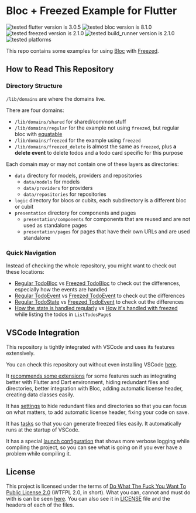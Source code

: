 # Bloc + Freezed Example for Flutter

![tested flutter version is 3.0.5](https://img.shields.io/badge/flutter-3.0.5-blue?style=flat-square)
![tested bloc version is 8.1.0](https://img.shields.io/badge/bloc-8.1.0-blue?style=flat-square)
![tested freezed version is 2.1.0](https://img.shields.io/badge/freezed-2.1.0-blue?style=flat-square)
![tested build_runner version is 2.1.0](https://img.shields.io/badge/build_runner-2.2.0-blue?style=flat-square)
![tested platforms](https://img.shields.io/badge/platforms-android%20only-blue?style=flat-square)

This repo contains some examples for using [Bloc](https://bloclibrary.dev/#/) with [Freezed](https://pub.dev/packages/freezed).

## How to Read This Repository

### Directory Structure

`/lib/domains` are where the domains live.

There are four domains:

 - `/lib/domains/shared` for shared/common stuff
 - `/lib/domains/regular` for the example not using `freezed`, but regular bloc with [equatable](https://pub.dev/packages/equatable)
 - `/lib/domains/freezed` for the example using `freezed`
 - `/lib/domains/freezed_delete` is almost the same as `freezed`, plus **a delete event** to delete todos and a todo card specific for this purpose

Each domain may or may not contain one of these layers as directories:

 - `data` directory for models, providers and repositories
    - `data/models` for models
    - `data/providers` for providers
    - `data/repositories` for repositories
 - `logic` directory for blocs or cubits, each subdirectory is a different bloc or cubit
 - `presentation` directory for components and pages
    - `presentation/components` for components that are reused and are not used as standalone pages
    - `presentation/pages` for pages that have their own URLs and are used standalone

### Quick Navigation

Instead of checking the whole repository, you might want to check out these locations:

 - [Regular TodoBloc](lib/domains/regular/logic/todo/todo_bloc.dart) vs [Freezed TodoBloc](lib/domains/freezed/logic/todo/todo_bloc.dart) to check out the differences, especially how the events are handled
 - [Regular TodoEvent](lib/domains/regular/logic/todo/todo_event.dart) vs [Freezed TodoEvent](lib/domains/freezed/logic/todo/todo_event.dart) to check out the differences
 - [Regular TodoState](lib/domains/regular/logic/todo/todo_state.dart) vs [Freezed TodoEvent](lib/domains/freezed/logic/todo/todo_state.dart) to check out the differences
 - [How the state is handled regularly](lib/domains/regular/presentation/pages/list_todos/list_todos.page.dart#L25) vs [How it's handled with freezed](lib/domains/freezed/presentation/pages/list_todos/list_todos.page.dart#L26) while listing the todos in `ListTodosPage`s

## VSCode Integration

This repository is tightly integrated with VSCode and uses its features extensively.

You can check this repository out without even installing VSCode [here](https://github.dev/erayerdin2/todos-bloc-freezed).

It [recommends some extensions](.vscode/extensions.json) for some features such as integrating better with Flutter and Dart environment, hiding redundant files and directories, better integration with Bloc, adding automatic license header, creating data classes easily.

It has [settings](.vscode/settings.json) to hide redundant files and directories so that you can focus on what matters, to add automatic license header, fixing your code on save.

It has [tasks](.vscode/tasks.json) so that you can generate freezed files easily. It automatically runs at the startup of VSCode.

It has a special [launch configuration](.vscode/launch.json) that shows more verbose logging while compiling the project, so you can see what is going on if you ever have a problem while compiling it.

## License

This project is licensed under the terms of [Do What The Fuck You Want To Public License 2.0](http://www.wtfpl.net/) (WTFPL 2.0, in short). What you can, cannot and must do with is can be seen [here](https://tldrlegal.com/license/do-wtf-you-want-to-public-license-v2-(wtfpl-2.0)). You can also see it in [LICENSE](LICENSE) file and the headers of each of the files.